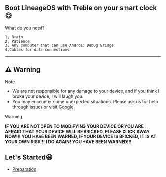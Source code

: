 ## Boot LineageOS with Treble on your smart clock😋

What do you need?

```
1, Brain 
2, Patience
3, Any computer that can use Android Debug Bridge
4,Cables for data connections
```

****
## ⚠️ Warning
> [!NOTE]
> - We are not responsible for any damage to your device, and if you think I broke your device, I will laugh you.
> - You may encounter some unexpected situations. Please ask us for help through issues or visit [Google](Google.com) 

> [!WARNING]
> **IF YOU ARE NOT OPEN TO MODIFYING YOUR DEVICE OR YOU ARE AFRAID THAT YOUR DEVICE WILL BE BRICKED, PLEASE CLICK AWAY NOW!!! YOU HAVE BEEN WARNED, IF YOUR DEVICE IS BRICKED, IT IS AT YOUR OWN RISK!!! I DO AGAIN! YOU HAVE BEEN WARNED!!!**


## Let's Started😆
- [Preparation](Preparation.md)
